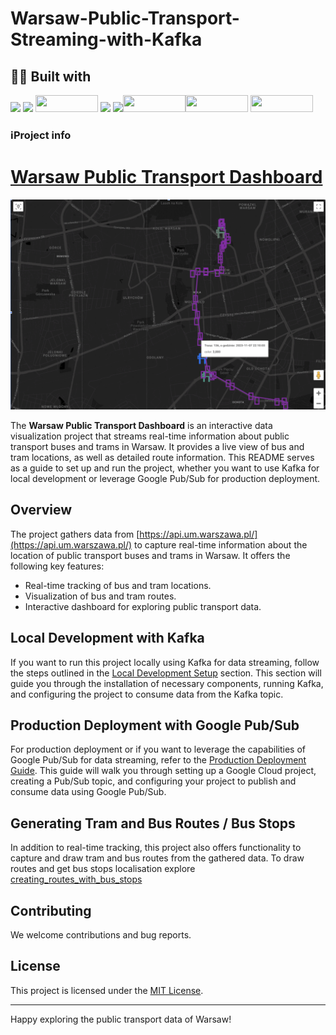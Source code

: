 # Warsaw-Public-Transport-Streaming-with-Kafka

## 👨‍💻 Built with
<img src="https://img.shields.io/badge/Python-FFD43B?style=for-the-badge&logo=python&logoColor=blue" /> <img src="https://img.shields.io/badge/Docker-2CA5E0?style=for-the-badge&logo=docker&logoColor=white"/> <img src="https://developers.redhat.com/sites/default/files/styles/article_feature/public/blog/2018/07/kafka-logo-wide.png?itok=_RFAAAS5" width="100" height="27,5" /> <img src="https://img.shields.io/badge/Pandas-2C2D72?style=for-the-badge&logo=pandas&logoColor=white" /> <img src="https://img.shields.io/badge/Numpy-777BB4?style=for-the-badge&logo=numpy&logoColor=white" /><img src="https://www.devagroup.pl/blog/wp-content/uploads/2022/10/logo-Google-Looker-Studio.png" width="100" height="27,5" /><img src="https://www.scitylana.com/wp-content/uploads/2019/01/Hello-BigQuery.png" width="100" height="27,5" /> <img src="https://insightfinder.com/wp-content/uploads/Google-Cloud-Pub-sub.png" width="100" height="27,5" />

### ℹ️Project info

# [Warsaw Public Transport Dashboard](https://lookerstudio.google.com/reporting/97c14ac0-4f79-4041-921a-1742a978bfd4)

![Project Screenshot](/dashboard-v1.gif)

The **Warsaw Public Transport Dashboard** is an interactive data visualization project that streams real-time information about public transport buses and trams in Warsaw. It provides a live view of bus and tram locations, as well as detailed route information. This README serves as a guide to set up and run the project, whether you want to use Kafka for local development or leverage Google Pub/Sub for production deployment.

## Overview

The project gathers data from [https://api.um.warszawa.pl/](https://api.um.warszawa.pl/) to capture real-time information about the location of public transport buses and trams in Warsaw. It offers the following key features:

- Real-time tracking of bus and tram locations.
- Visualization of bus and tram routes.
- Interactive dashboard for exploring public transport data.

## Local Development with Kafka

If you want to run this project locally using Kafka for data streaming, follow the steps outlined in the [Local Development Setup](/local-setup.md) section. This section will guide you through the installation of necessary components, running Kafka, and configuring the project to consume data from the Kafka topic.

## Production Deployment with Google Pub/Sub

For production deployment or if you want to leverage the capabilities of Google Pub/Sub for data streaming, refer to the [Production Deployment Guide](/production-deployment.md). This guide will walk you through setting up a Google Cloud project, creating a Pub/Sub topic, and configuring your project to publish and consume data using Google Pub/Sub.

## Generating Tram and Bus Routes / Bus Stops

In addition to real-time tracking, this project also offers functionality to capture and draw tram and bus routes from the gathered data. To draw routes and get bus stops localisation explore [creating_routes_with_bus_stops](/creating_routes_with_bus_stops)

## Contributing

We welcome contributions and bug reports.

## License

This project is licensed under the [MIT License](/LICENSE).

---

Happy exploring the public transport data of Warsaw!
